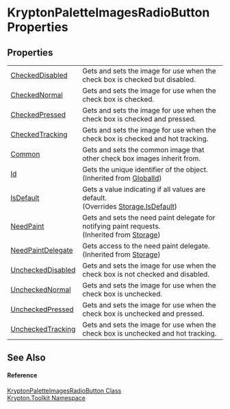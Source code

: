 # KryptonPaletteImagesRadioButton Properties




## Properties
<table>
<tr>
<td><a href="0399b526-7990-68ff-1aee-6fb03fdc80f8.md">CheckedDisabled</a></td>
<td>Gets and sets the image for use when the check box is checked but disabled.</td></tr>
<tr>
<td><a href="23345901-6321-727a-50e5-aafb9019e45e.md">CheckedNormal</a></td>
<td>Gets and sets the image for use when the check box is checked.</td></tr>
<tr>
<td><a href="188be466-526d-7948-4921-bfb9b254e016.md">CheckedPressed</a></td>
<td>Gets and sets the image for use when the check box is checked and pressed.</td></tr>
<tr>
<td><a href="1c1b94f8-8362-e030-e611-ac368a97c87b.md">CheckedTracking</a></td>
<td>Gets and sets the image for use when the check box is checked and hot tracking.</td></tr>
<tr>
<td><a href="94528784-89e3-9955-8435-92db624c7887.md">Common</a></td>
<td>Gets and sets the common image that other check box images inherit from.</td></tr>
<tr>
<td><a href="71a6846f-bfb6-fb58-b361-6b43ae0583a8.md">Id</a></td>
<td>Gets the unique identifier of the object.<br />(Inherited from <a href="9ef2ca3a-e03e-8927-105a-2f9a6fbdf849.md">GlobalId</a>)</td></tr>
<tr>
<td><a href="f2dbb9d4-fffb-8d81-15ec-ec19aba51d1f.md">IsDefault</a></td>
<td>Gets a value indicating if all values are default.<br />(Overrides <a href="bbc0e831-9474-3bce-65dc-0625d793d8c1.md">Storage.IsDefault</a>)</td></tr>
<tr>
<td><a href="097a0f47-e60c-4bf7-802c-8391c6d8feff.md">NeedPaint</a></td>
<td>Gets and sets the need paint delegate for notifying paint requests.<br />(Inherited from <a href="8406cf55-79a3-e579-4094-be084e489431.md">Storage</a>)</td></tr>
<tr>
<td><a href="879ca7f2-32c5-8581-44f2-c7aee6491db2.md">NeedPaintDelegate</a></td>
<td>Gets access to the need paint delegate.<br />(Inherited from <a href="8406cf55-79a3-e579-4094-be084e489431.md">Storage</a>)</td></tr>
<tr>
<td><a href="74920ae7-59b2-8aff-5101-2c35e49a465b.md">UncheckedDisabled</a></td>
<td>Gets and sets the image for use when the check box is not checked and disabled.</td></tr>
<tr>
<td><a href="cf42eaeb-de99-4bf0-5a23-dae6449e4372.md">UncheckedNormal</a></td>
<td>Gets and sets the image for use when the check box is unchecked.</td></tr>
<tr>
<td><a href="c605d02b-799e-f8b1-ebee-4cbcf498d493.md">UncheckedPressed</a></td>
<td>Gets and sets the image for use when the check box is unchecked and pressed.</td></tr>
<tr>
<td><a href="cdf5a814-3595-6d4b-9ba3-a93c282c0aaf.md">UncheckedTracking</a></td>
<td>Gets and sets the image for use when the check box is unchecked and hot tracking.</td></tr>
</table>

## See Also


#### Reference
<a href="bb4b80fc-cea5-f557-92ae-f33ecca97c9f.md">KryptonPaletteImagesRadioButton Class</a>  
<a href="79d2eac2-21f4-54ff-7552-b20c33c30600.md">Krypton.Toolkit Namespace</a>  
